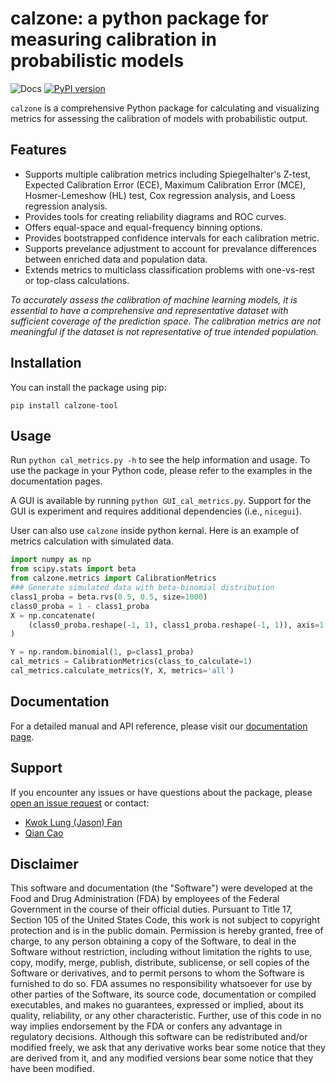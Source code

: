 # calzone: a python package for measuring calibration in probabilistic models
![Docs](https://readthedocs.org/projects/calzone-docs/badge/)
[![PyPI version](https://badge.fury.io/py/calzone-tool.svg)](https://badge.fury.io/py/calzone-tool)

`calzone` is a comprehensive Python package for calculating and visualizing metrics for assessing the calibration of models with probabilistic output.

## Features

- Supports multiple calibration metrics including Spiegelhalter's Z-test, Expected Calibration Error (ECE), Maximum Calibration Error (MCE), Hosmer-Lemeshow (HL) test, Cox regression analysis, and Loess regression analysis.
- Provides tools for creating reliability diagrams and ROC curves.
- Offers equal-space and equal-frequency binning options.
- Provides bootstrapped confidence intervals for each calibration metric.
- Supports prevelance adjustment to account for prevalance differences between enriched data and population data.
- Extends metrics to multiclass classification problems with one-vs-rest or top-class calculations.

_To accurately assess the calibration of machine learning models, it is essential to have a comprehensive and representative dataset with sufficient coverage of the prediction space. The calibration metrics are not meaningful if the dataset is not representative of true intended population._

## Installation

You can install the package using pip:
```
pip install calzone-tool
```

## Usage

Run `python cal_metrics.py -h` to see the help information and usage. To use the package in your Python code, please refer to the examples in the documentation pages. 

A GUI is available by running `python GUI_cal_metrics.py`. Support for the GUI is experiment and requires additional dependencies (i.e., `nicegui`).

User can also use `calzone` inside python kernal. Here is an example of metrics calculation with simulated data.
```python
import numpy as np
from scipy.stats import beta
from calzone.metrics import CalibrationMetrics
### Generate simulated data with beta-binomial distribution
class1_proba = beta.rvs(0.5, 0.5, size=1000)
class0_proba = 1 - class1_proba
X = np.concatenate(
    (class0_proba.reshape(-1, 1), class1_proba.reshape(-1, 1)), axis=1
)

Y = np.random.binomial(1, p=class1_proba)
cal_metrics = CalibrationMetrics(class_to_calculate=1)
cal_metrics.calculate_metrics(Y, X, metrics='all')
```

## Documentation

For a detailed manual and API reference, please visit our [documentation page](https://calzone-docs.readthedocs.io/en/latest/index.html).

## Support
If you encounter any issues or have questions about the package, please [open an issue request](https://github.com/DIDSR/calzone/issues) or contact:
* [Kwok Lung (Jason) Fan](mailto:kwoklung.fan@fda.hhs.gov?subject=calzone)
* [Qian Cao](mailto:qian.cao@fda.hhs.gov?subject=calzone)

## Disclaimer 
This software and documentation (the "Software") were developed at the Food and Drug Administration (FDA) by employees of the Federal Government in the course of their official duties. Pursuant to Title 17, Section 105 of the United States Code, this work is not subject to copyright protection and is in the public domain. Permission is hereby granted, free of charge, to any person obtaining a copy of the Software, to deal in the Software without restriction, including without limitation the rights to use, copy, modify, merge, publish, distribute, sublicense, or sell copies of the Software or derivatives, and to permit persons to whom the Software is furnished to do so. FDA assumes no responsibility whatsoever for use by other parties of the Software, its source code, documentation or compiled executables, and makes no guarantees, expressed or implied, about its quality, reliability, or any other characteristic. Further, use of this code in no way implies endorsement by the FDA or confers any advantage in regulatory decisions. Although this software can be redistributed and/or modified freely, we ask that any derivative works bear some notice that they are derived from it, and any modified versions bear some notice that they have been modified.

